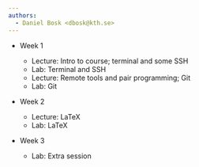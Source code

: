 ```yaml
---
authors:
  - Daniel Bosk <dbosk@kth.se>
---
```


- Week 1
  - Lecture: Intro to course; terminal and some SSH
  - Lab: Terminal and SSH
  - Lecture: Remote tools and pair programming; Git
  - Lab: Git

- Week 2
  - Lecture: LaTeX
  - Lab: LaTeX

- Week 3
  - Lab: Extra session
